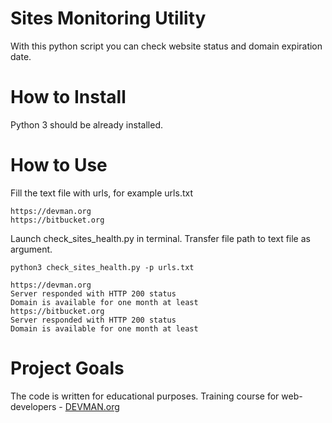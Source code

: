 # Sites Monitoring Utility

With this python script you can check website status and domain expiration date.

# How to Install

Python 3 should be already installed. 

# How to Use

Fill the text file with urls, for example urls.txt 

```
https://devman.org
https://bitbucket.org
```

Launch check_sites_health.py in terminal. Transfer file path to text file as argument.
```
python3 check_sites_health.py -p urls.txt

https://devman.org
Server responded with HTTP 200 status
Domain is available for one month at least
https://bitbucket.org
Server responded with HTTP 200 status
Domain is available for one month at least
```

# Project Goals

The code is written for educational purposes. Training course for web-developers - [DEVMAN.org](https://devman.org)
